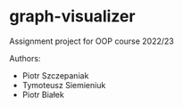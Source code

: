 # graph-visualizer
Assignment project for OOP course 2022/23

Authors:
- Piotr Szczepaniak
- Tymoteusz Siemieniuk
- Piotr Białek
